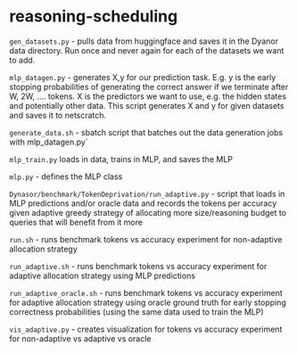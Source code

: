 # reasoning-scheduling

`gen_datasets.py` - pulls data from huggingface and saves it in the Dyanor data directory. Run once and never again for each of the datasets we want to add.

`mlp_datagen.py` - generates X,y for our prediction task. E.g. y is the early stopping probabilities of generating the correct answer if we terminate after W, 2W, .... tokens. X is the predictors we want to use, e.g. the hidden states and potentially other data. This script generates X and y for given datasets and saves it to netscratch.

`generate_data.sh` - sbatch script that batches out the data generation jobs with mlp_datagen.py`

`mlp_train.py` loads in data, trains in MLP, and saves the MLP

`mlp.py` - defines the MLP class

`Dynasor/benchmark/TokenDeprivation/run_adaptive.py` - script that loads in MLP predictions and/or oracle data and records the tokens per accuracy given adaptive greedy strategy of allocating more size/reasoning budget to queries that will benefit from it more

`run.sh` - runs benchmark tokens vs accuracy experiment for non-adaptive allocation strategy

`run_adaptive.sh` - runs benchmark tokens vs accuracy experiment for adaptive allocation strategy using MLP predictions

`run_adaptive_oracle.sh` - runs benchmark tokens vs accuracy experiment for adaptive allocation strategy using oracle ground truth for early stopping correctness probabilities (using the same data used to train the MLP)

`vis_adaptive.py` - creates visualization for tokens vs accuracy experiment for non-adaptive vs adaptive vs oracle
